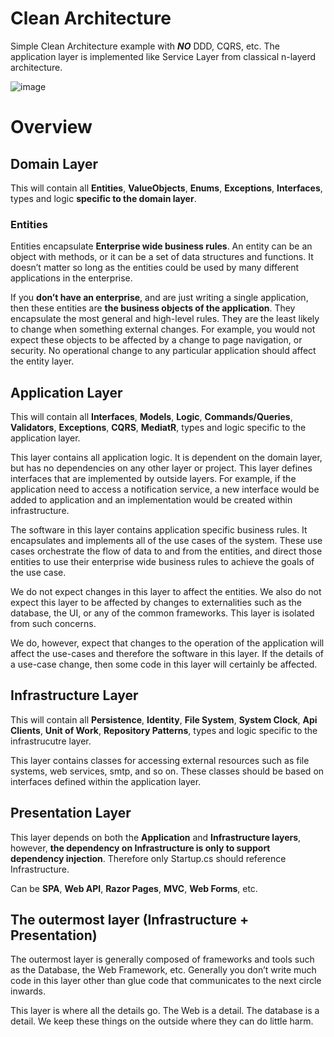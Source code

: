# Clean Architecture

Simple Clean Architecture example with ***NO*** DDD, CQRS, etc. The application layer is implemented like Service Layer from classical n-layerd architecture.

![image](https://user-images.githubusercontent.com/34960418/205628894-ed445a14-203a-4fe0-a603-93bcd1a2f9b4.png)


# Overview

## Domain Layer

This will contain all **Entities**, **ValueObjects**, **Enums**, **Exceptions**, **Interfaces**, types and logic **specific to the domain layer**.

### Entities

Entities encapsulate **Enterprise wide business rules**. An entity can be an object with methods, or it can be a set of data structures and functions. It doesn’t matter so long as the entities could be used by many different applications in the enterprise.

If you **don’t have an enterprise**, and are just writing a single application, then these entities are **the business objects of the application**. They encapsulate the most general and high-level rules. They are the least likely to change when something external changes. For example, you would not expect these objects to be affected by a change to page navigation, or security. No operational change to any particular application should affect the entity layer.


## Application Layer

This will contain all **Interfaces**, **Models**, **Logic**, **Commands/Queries**, **Validators**, **Exceptions**, **CQRS**, **MediatR**, types and logic specific to the application layer.

This layer contains all application logic. It is dependent on the domain layer, but has no dependencies on any other layer or project. This layer defines interfaces that are implemented by outside layers. For example, if the application need to access a notification service, a new interface would be added to application and an implementation would be created within infrastructure.

The software in this layer contains application specific business rules. It encapsulates and implements all of the use cases of the system. These use cases orchestrate the flow of data to and from the entities, and direct those entities to use their enterprise wide business rules to achieve the goals of the use case.

We do not expect changes in this layer to affect the entities. We also do not expect this layer to be affected by changes to externalities such as the database, the UI, or any of the common frameworks. This layer is isolated from such concerns.

We do, however, expect that changes to the operation of the application will affect the use-cases and therefore the software in this layer. If the details of a use-case change, then some code in this layer will certainly be affected.


## Infrastructure Layer

This will contain all **Persistence**, **Identity**, **File System**, **System Clock**, **Api Clients**, **Unit of Work**, **Repository Patterns**, types and logic specific to the infrastrucutre layer.

This layer contains classes for accessing external resources such as file systems, web services, smtp, and so on. These classes should be based on interfaces defined within the application layer.


## Presentation Layer

This layer depends on both the **Application** and **Infrastructure layers**, however, **the dependency on Infrastructure is only to support dependency injection**. Therefore only Startup.cs should reference Infrastructure.

Can be **SPA**, **Web API**, **Razor Pages**, **MVC**, **Web Forms**, etc.


## The outermost layer (Infrastructure + Presentation)

The outermost layer is generally composed of frameworks and tools such as the Database, the Web Framework, etc. Generally you don’t write much code in this layer other than glue code that communicates to the next circle inwards.

This layer is where all the details go. The Web is a detail. The database is a detail. We keep these things on the outside where they can do little harm.
